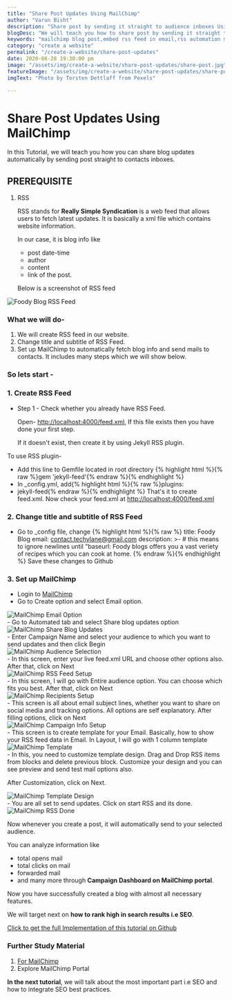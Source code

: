 ```yaml
---
title: "Share Post Updates Using MailChimp"
author: "Varun Bisht"
description: "Share post by sending it straight to audience inboxes Using MailChimp"
blogDesc: "We will teach you how to share post by sending it straight to audience inboxes Using MailChimp."
keywords: "mailchimp blog post,embed rss feed in email,rss automation mailchimp,share blog updates mailchimp"
category: "create a website"
permalink: "/create-a-website/share-post-updates"
date: 2020-06-28 19:30:00 pm
image: "/assets/img/create-a-website/share-post-updates/share-post.jpg"
featureImage: "/assets/img/create-a-website/share-post-updates/share-post.jpg"
imgText: "Photo by Torsten Dettlaff from Pexels"

---
```

# Share Post Updates Using MailChimp

In this Tutorial, we will teach you how you can share blog updates automatically by sending post straight to contacts inboxes.

## PREREQUISITE

1. RSS

   RSS stands for **Really Simple Syndication** is a web feed that allows users to fetch latest updates.
It is basically a xml file which contains website information.

   In our case, it is blog info like
   - post date-time
   - author
   - content
   - link of the post.

   Below is a screenshot of RSS feed
<div class="imgCont">
  <img alt="Foody Blog RSS Feed" title="Foody Blog RSS Feed" src="/assets/img/create-a-website/share-post-updates/foodyblog_rss_feed.png" />
</div>


### What we will do-

1. We will create RSS feed in our website.
2. Change title and subtitle of RSS Feed.
3. Set up MailChimp to automatically fetch blog info and send mails to contacts. It includes many steps which we will show below.


### So lets start -

### 1. Create RSS Feed
- Step 1 - Check whether you already have RSS Feed.

   Open- [http://localhost:4000/feed.xml](http://localhost:4000/feed.xml "http://localhost:4000/feed.xml"), If this file exists then you have done your first step.

   If it doesn't exist, then create it by using Jekyll RSS plugin.

To use RSS plugin-
   - Add this line to Gemfile located in root directory
   {% highlight html %}{% raw %}gem 'jekyll-feed'{% endraw %}{% endhighlight %}
   - In _config.yml, add{% highlight html %}{% raw %}plugins:
   - jekyll-feed{% endraw %}{% endhighlight %}
That's it to create feed.xml. Now check your feed.xml at [http://localhost:4000/feed.xml](http://localhost:4000/feed.xml "http://localhost:4000/feed.xml")
### 2. Change title and subtitle of RSS Feed
- Go to _config file, change
{% highlight html %}{% raw %}
title: Foody Blog
email: contact.techylane@gmail.com
description: >- # this means to ignore newlines until "baseurl:
  Foody blogs offers you a vast veriety of recipes which you can cook at home.
{% endraw %}{% endhighlight %}
Save these changes to Github
### 3. Set up MailChimp
- Login to [MailChimp](https://mailchimp.com "MailChimp")
- Go to Create option and select Email option.
<div class="imgCont">
  <img alt="MailChimp Email Option" title="MailChimp Email Option" src="/assets/img/create-a-website/share-post-updates/mailchimp_email_option.png" />
</div>
- Go to Automated tab and select Share blog updates option
<div class="imgCont">
  <img alt="MailChimp Share Blog Updates" title="MailChimp Share Blog Updates" src="/assets/img/create-a-website/share-post-updates/mailchimp_share_blog_updates.png" />
</div>
- Enter Campaign Name and select your audience to which you want to send updates and then click Begin
<div class="imgCont">
  <img alt="MailChimp Audience Selection" title="MailChimp Audience Selection" src="/assets/img/create-a-website/share-post-updates/mailchimp_audience_selection.png" />
</div>
- In this screen, enter your live feed.xml URL and choose other options also.
After that, click on Next
<div class="imgCont">
  <img alt="MailChimp RSS Feed Setup" title="MailChimp RSS Feed Setup" src="/assets/img/create-a-website/share-post-updates/mailchimp_rss_feed_setup.png" />
</div>
- In this screen, I will go with Entire audience option. You can choose which fits you best. After that, click on Next
<div class="imgCont">
  <img alt="MailChimp Recipients Setup" title="MailChimp Recipients Setup" src="/assets/img/create-a-website/share-post-updates/mailchimp_recipients_setup.png" />
</div>
- This screen is all about email subject lines, whether you want to share on social media and tracking options. All options are self explanatory. After filling options, click on Next
<div class="imgCont">
  <img alt="MailChimp Campaign Info Setup" title="MailChimp Campaign Info Setup" src="/assets/img/create-a-website/share-post-updates/mailchimp_campaign_info_setup.png" />
</div>
- This screen is to create template for your Email. Basically, how to show your RSS feed data in Email.
In Layout, I will go with 1 column template
<div class="imgCont">
  <img alt="MailChimp Template" title="MailChimp Template" src="/assets/img/create-a-website/share-post-updates/mailchimp_template.png" />
</div>
- In this, you need to customize template design.
Drag and Drop RSS items from blocks and delete previous block. Customize your design and you can see preview and send test mail options also.

   After Customization, click on Next.
<div class="imgCont">
  <img alt="MailChimp Template Design" title="MailChimp Template Design" src="/assets/img/create-a-website/share-post-updates/mailchimp_template_design.png" />
</div>
- You are all set to send updates. Click on start RSS and its done.
<div class="imgCont">
  <img alt="MailChimp RSS Done" title="MailChimp RSS Done" src="/assets/img/create-a-website/share-post-updates/mailchimp_rss_done.png" />
</div>

Now whenever you create a post, it will automatically send to your selected audience.

You can analyze information like
- total opens mail
- total clicks on mail
- forwarded mail
- and many more through **Campaign Dashboard on MailChimp portal**.

Now you have successfully created a blog with almost all necessary features.

We will target next on **how to rank high in search results i.e SEO**.

<a href="https://github.com/vbisht7038/vbisht7038.github.io.git">Click to get the full Implementation of this tutorial on Github</a>

### Further Study Material
1. [For MailChimp](https://mailchimp.com "MailChimp")
2. Explore MailChimp Portal

**In the next tutorial**, we will talk about the most important part i.e SEO and how to integrate SEO best practices.

